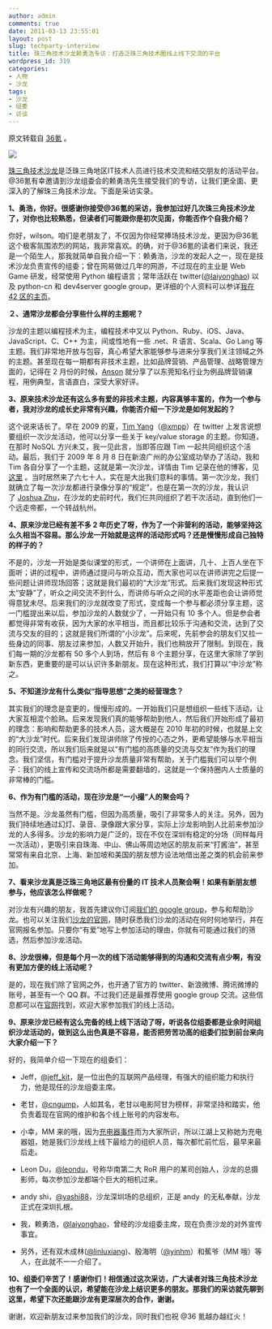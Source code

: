 ```yaml
---
author: admin
comments: true
date: 2011-03-13 23:55:01
layout: post
slug: techparty-interview
title: 珠三角技术沙龙赖勇浩专访：打造泛珠三角技术圈线上线下交流的平台
wordpress_id: 319
categories:
- 人物
- 沙龙
tags:
- 沙龙
- 组委
- 访谈
---
```


原文转载自 [36氪](http://www.36kr.com/techparty-interview/) 。

[![](http://www.36kr.com/wp-content/uploads/2011/03/Unnamed.jpg)](http://techparty.org/?attachment_id=17924)

[珠三角技术沙龙](http://techparty.org/)是泛珠三角地区IT技术人员进行技术交流和结交朋友的活动平台。@36氪有幸邀请到沙龙组委会的赖勇浩先生接受我们的专访，让我们更全面、更深入的了解珠三角技术沙龙。下面是采访实录。

**1、勇浩，你好。很感谢你接受@36氪的采访，我参加过好几次珠三角技术沙龙了，对你也比较熟悉，但读者们可能跟你是初次见面，你能否作个自我介绍？**

你好，wilson。咱们是老朋友了，不仅因为你经常捧场技术沙龙，更因为@36氪这个极客氛围浓烈的网站，我非常喜欢。的确，对于@36氪的读者们来说，我还是一个陌生人，那我就简单自我介绍一下：赖勇浩，沙龙的发起人之一，现在是技术沙龙负责宣传的组委；曾在网易做过几年的网游，不过现在的主业是 Web Game 研发，经常使用 Python 编程语言；常年活跃在 twitter([@laiyonghao](http://twitter.com/laiyonghao)) 以及 python-cn 和 dev4server google group，更详细的个人资料可以参详[我在 42 区的主页](http://42qu.com/laiyonghao)。

**２、通常沙龙都会分享些什么样的主题呢？**

沙龙的主题以编程技术为主，编程技术中又以 Python、Ruby、iOS、Java、JavaScript、C、C++ 为主，间或性地有一些 .net、R 语言、Scala、Go Lang 等主题。我们非常地开放与包容，真心希望大家能够参与进来分享我们关注领域之外的主题。甚至现在每一期都有非技术主题，比如品牌营销、产品管理、战略管理方面的，记得在 2 月份的时候，[Anson](http://www.anson-ho.com/) 就分享了以东莞知名行业为例品牌营销课程，用例典型，言语直白，深受大家好评。

**3、原来技术沙龙还有这么多有爱的非技术主题，内容真够丰富的，作为一个参与者，我对沙龙的成长史非常有兴趣，你能否介绍一下沙龙是如何发起的？**

这个说来话长了。早在 2009 的夏，[Tim Yang](http://timyang.net/)（[@xmpp](http://twitter.com/xmpp)）在 twitter 上发言说想要组织一次沙龙活动，他可以分享一些关于 key/value storage 的主题。你知道，在那时 NoSQL 方兴未艾，我一见此言，当即答应跟 Tim 一起共同组织这个活动。最后，我们于 2009 年 8 月 8 日在新浪广州的办公室成功举办了活动，我和 Tim 各自分享了一个主题，这就是第一次沙龙，详情由 Tim 记录在他的博客，见[这里](http://timyang.net/tech/gz-salon-summary/) 。当时居然来了六七十人，实在是大出我们意料的事情。第一次沙龙，我们就确立了每一次沙龙都进行录像分享的“规定”，也是在第一次的沙龙，我认识了 [Joshua Zhu](http://www.zhuzhaoyuan.com/)，在沙龙的史前时代，我们仨共同组织了若干次活动，直到他们一个远走帝都，一个转战杭州。

**4、原来沙龙已经有差不多 2 年历史了呀，作为了一个非营利的活动，能够坚持这么久相当不容易。那么沙龙一开始就是这样的活动形式吗？还是慢慢形成自己独特的样子的？**

不是的，沙龙一开始是类似课堂的形式，一个讲师在上面讲，几十、上百人坐在下面听；讲的过程中，讲师通过提问与听众互动，而大家也可以在讲师讲完之后提一些问题让讲师现场回答；这就是我们最初的“大沙龙”形式。后来我们发现这种形式太“安静”了，听众之间交流不到什么，而讲师与听众之间的水平差距也会让讲师觉得意犹未尽。后来我们的沙龙就改变了形式，变成每一个参与都必须分享主题，这一门槛提出来以后，参加沙龙的人数就少了，一开始只有 10 多个人。但是参会者都觉得非常有收获，因为大家的水平相当，而且都比较乐于沟通和交流，达到了交流与交友的目的；这就是我们所谓的“小沙龙”。后来呢，先前参会的朋友们又拉一些身边的同事、朋友过来参加，人数又开始升，我们也稍放开了限制。到现在，我们每一期的沙龙都有 50 多个人到场，然后有 8 个主题分享，在这里大家除了学到新东西，更重要的是可以认识许多新朋友。现在这种形式，我们打算以“中沙龙”称之。

**5、不知道沙龙有什么类似“指导思想”之类的经营理念？**

其实我们的理念是变更的，慢慢形成的。一开始我们只是想组织一些线下活动，让大家互相混个脸熟。后来发现我们真的能够帮助到他人，然后我们开始形成了最初的理念：影响和帮助更多的技术人员，这大概是在 2010 年初的时候，也就是上文的“大沙龙”时代。后来我们发现讲师除了传授的心态之外，更希望能够与水平相当的同行交流，所以我们后来就是以“有门槛的高质量的交流与交友”作为我们的理念。我们坚信，有门槛对于提升沙龙质量非常有帮助，关于门槛我们可以举个例子：我们的线上宣传和交流场所都是需要翻墙的，这就是一个保持圈内人士质量的非常棒的门槛。

**6、作为有门槛的活动，现在沙龙是“一小撮”人的聚会吗？**

当然不是。沙龙虽然有门槛，但因为高质量，吸引了非常多人的关注。另外，因为我们持续地通过幻灯、录音、录像跟大家分享，实际上沙龙影响到人比前来参加沙龙的人多得多。沙龙的影响力是广泛的，现在不仅在深圳有稳定的分场（同样每月一次活动），更吸引来自珠海、中山、佛山等周边地区的朋友前来“打酱油”，甚至常常有来自北京、上海、新加坡和美国的朋友想方设法地借出差之类的机会前来参加。

**7、看来沙龙真是泛珠三角地区最有份量的 IT 技术人员聚会啊！如果有新朋友想参与，他应该怎么样做呢？**

对沙龙有兴趣的朋友，我首先建议你订阅[我们的 google group](http://groups.google.com/group/guangzhou-tech-party)，参与和帮助沙龙。也可以关注我们[沙龙的官网](http://techparty.org/)，随时获悉我们沙龙的活动在何时何地举行，并在官网报名参加。只要你“有爱”地写上参加活动的理由，你就有可能通过我们的筛选，然后参加沙龙活动。

**8、沙龙很棒，但是每个月一次的线下活动能够得到的沟通和交流有点少啊，有没有更加方便的线上活动呢？**

是的，现在我们除了官网之外，也开通了官方的 twitter、新浪微博、腾讯微博的账号，甚至有一个 QQ 群。不过我们还是最推荐使用 google group 交流。这些信息都可以在[官网](http://techparty.org/)找到，欢迎大家参加我们的线上活动。

**9、原来沙龙已经有这么完备的线上线下活动了呀，听说各位组委都是业余时间组织沙龙活动的，做到这么出色真是不容易，能否把劳苦功高的组委们拉到前台来向大家介绍一下？**

好的，我简单介绍一下现在的组委们：



	
  * Jeff，[@jeff_kit](http://twitter.com/jeff_kit)，是一位出色的互联网产品经理，有强大的组织能力和执行力，他是现任的沙龙组委主席。

	
  * 老甘，[@cngump](http://twitter.com/cngump)，人如其名，老甘以电影阿甘为榜样，非常坚持和踏实，他负责着现在官网的维护和各个线上账号的内容发布。

	
  * 小幸，MM 来的哦，因为[充电器事件](http://www.douban.com/event/12601169/discussion/28523892/)而为大家所识，所以江湖上又称她为充电器姐，她是我们沙龙线上线下最给力的组织人员，每次都忙前忙后，最早来最后走。

	
  * Leon Du，[@leondu](http://twitter.com/leondu)，号称华南第二大 RoR 用户的某司创始人，沙龙的总摄影师，每次参加沙龙都端个巨大的相机过来。

	
  * andy shi，[@yashi88](http://twitter.com/#!/yashi88)，沙龙深圳场的总组织，正是 andy  的无私奉献，沙龙正式在深圳扎根。

	
  * 我，赖勇浩，[@laiyonghao](http://twitter.com/laiyonghao)，曾经的沙龙组委主席，现在负责沙龙的对外宣传事宜。

	
  * 另外，还有双木成林([@linluxiang](http://twitter.com/#!/linluxiang))、殷海明（[@yinhm](http://twitter.com/yinhm)）和蕉爷（MM 哦）等人，在此就不一一介绍了。


**10、组委们辛苦了！感谢你们！相信通过这次采访，广大读者对珠三角技术沙龙也有了一个全面的认识，希望能在沙龙上结识更多的朋友。那我们的采访就先聊到这里，希望下次还能跟沙龙有更深层次的合作，谢谢。**

谢谢，欢迎新朋友过来参加我们的沙龙，同时我们也祝 @36 氪越办越红火！


